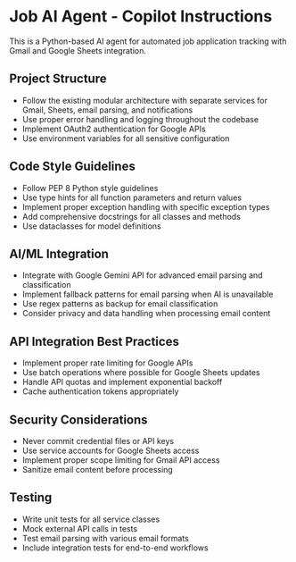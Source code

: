 <!-- Use this file to provide workspace-specific custom instructions to Copilot. For more details, visit https://code.visualstudio.com/docs/copilot/copilot-customization#_use-a-githubcopilotinstructionsmd-file -->

# Job AI Agent - Copilot Instructions

This is a Python-based AI agent for automated job application tracking with Gmail and Google Sheets integration.

## Project Structure
- Follow the existing modular architecture with separate services for Gmail, Sheets, email parsing, and notifications
- Use proper error handling and logging throughout the codebase
- Implement OAuth2 authentication for Google APIs
- Use environment variables for all sensitive configuration

## Code Style Guidelines
- Follow PEP 8 Python style guidelines
- Use type hints for all function parameters and return values
- Implement proper exception handling with specific exception types
- Add comprehensive docstrings for all classes and methods
- Use dataclasses for model definitions

## AI/ML Integration
- Integrate with Google Gemini API for advanced email parsing and classification
- Implement fallback patterns for email parsing when AI is unavailable
- Use regex patterns as backup for email classification
- Consider privacy and data handling when processing email content

## API Integration Best Practices
- Implement proper rate limiting for Google APIs
- Use batch operations where possible for Google Sheets updates
- Handle API quotas and implement exponential backoff
- Cache authentication tokens appropriately

## Security Considerations
- Never commit credential files or API keys
- Use service accounts for Google Sheets access
- Implement proper scope limiting for Gmail API access
- Sanitize email content before processing

## Testing
- Write unit tests for all service classes
- Mock external API calls in tests
- Test email parsing with various email formats
- Include integration tests for end-to-end workflows
